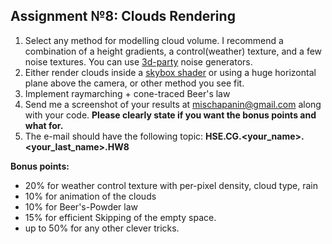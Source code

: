 ## Assignment №8: Clouds Rendering

1. Select any method for modelling cloud volume. I recommend a combination of a height gradients, a control(weather) texture, and a few noise textures. You can use [3d-party](https://github.com/mtwoodard/TextureGenerator) noise generators.
2. Either render clouds inside a [skybox shader](https://github.com/keijiro/UnitySkyboxShaders) or using a huge horizontal plane above the camera, or other method you see fit.
3. Implement raymarching + cone-traced Beer's law
4. Send me a screenshot of your results at mischapanin@gmail.com along with your code. **Please clearly state if you want the bonus points and what for.**
5. The e-mail should have the following topic: __HSE.CG.<your_name>.<your_last_name>.HW8__

**Bonus points:** 
+ 20% for weather control texture with per-pixel density, cloud type, rain 
+ 10% for animation of the clouds
+ 10% for Beer's-Powder law
+ 15% for efficient Skipping of the empty space.
+ up to 50% for any other clever tricks.
